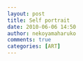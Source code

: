 ```yaml
---
layout: post
title: Self portrait
date: 2010-06-06 14:50
author: nekoyamaharuko
comments: true
categories: [ART]
---
```


